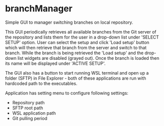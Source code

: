 # branchManager
Simple GUI to manager switching branches on local repository. 

This GUI periodically retrieves all available branches from the Git server of the repository
and lists them for the user in a drop-down list under 'SELECT SETUP' option. User can select the setup
and click 'Load setup' button which will then retrieve that branch from the server and switch to that branch.
While the branch is being retrieved the 'Load setup' and the drop-down list widgets are disabled (grayed out).
Once the branch is loaded then its name will be displayed under 'ACTIVE SETUP'.

The GUI also has a button to start running WSL terminal and open up a folder (SFTP) in File Explorer - both
of these applications are run with hardcoded path to the executables. 

Application has setting menu to configure following settings:
- Repository path
- SFTP root path
- WSL application path
- Git pulling period